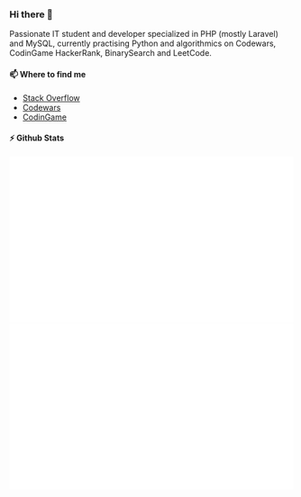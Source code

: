 ### Hi there 👋

Passionate IT student and developer specialized in PHP (mostly Laravel) and MySQL, currently practising Python and algorithmics on Codewars, CodinGame HackerRank, BinarySearch and LeetCode.

#### 📫 Where to find me
- [Stack Overflow](https://stackoverflow.com/users/11234619/mdexp)
- [Codewars](https://www.codewars.com/users/mdexp)
- [CodinGame](https://www.codingame.com/profile/d7a73aa122c3cf024c9e0ca2a08f22883345511)

#### ⚡ Github Stats
![](https://github.com/dvdmarchetti/github-stats/blob/master/generated/overview.svg)
![](https://github.com/dvdmarchetti/github-stats/blob/master/generated/languages.svg)
